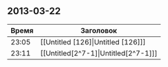## 2013-03-22
| Время | Заголовок |
| --- | --- |
| 23:05 | [[Untitled [126]\|Untitled [126]]] |
| 23:11 | [[Untitled[2^7-1]\|Untitled[2^7-1]]] |
